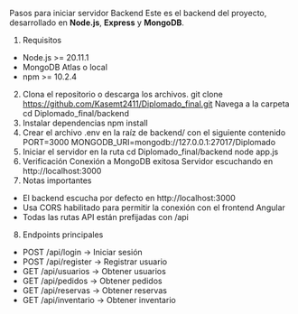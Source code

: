 Pasos para iniciar servidor Backend
Este es el backend del proyecto, desarrollado en **Node.js**, **Express** y **MongoDB**.
1. Requisitos
- Node.js >= 20.11.1
- MongoDB Atlas o local
- npm >= 10.2.4
2. Clona el repositorio o descarga los archivos.
git clone https://github.com/Kasemt2411/Diplomado_final.git
Navega a la carpeta
cd Diplomado_final/backend
3. Instalar dependencias
npm install
4. Crear el archivo .env en la raíz de backend/ con el siguiente contenido
PORT=3000
MONGODB_URI=mongodb://127.0.0.1:27017/Diplomado
5. Iniciar el servidor en la ruta cd Diplomado_final/backend
node app.js
6. Verificación
Conexión a MongoDB exitosa
Servidor escuchando en http://localhost:3000
7. Notas importantes
- El backend escucha por defecto en http://localhost:3000
- Usa CORS habilitado para permitir la conexión con el frontend Angular
- Todas las rutas API están prefijadas con /api
8. Endpoints principales
- POST /api/login → Iniciar sesión
- POST /api/register → Registrar usuario
- GET /api/usuarios → Obtener usuarios
- GET /api/pedidos → Obtener pedidos
- GET /api/reservas → Obtener reservas
- GET /api/inventario → Obtener inventario
